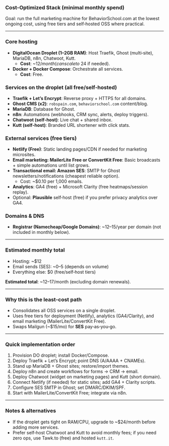 ### Cost-Optimized Stack (minimal monthly spend)

Goal: run the full marketing machine for BehaviorSchool.com at the lowest ongoing cost, using free tiers and self‑hosted OSS where practical.

---

### Core hosting

- **DigitalOcean Droplet (1–2GB RAM)**: Host Traefik, Ghost (multi‑site), MariaDB, n8n, Chatwoot, Kutt.
  - **Cost**: ~$12/month (can scale to ~$24 if needed).
- **Docker + Docker Compose**: Orchestrate all services.
  - **Cost**: Free.

### Services on the droplet (all free/self‑hosted)

- **Traefik + Let’s Encrypt**: Reverse proxy + HTTPS for all domains.
- **Ghost CMS (x2)**: `robspain.com`, `behaviorschool.com` content/blog.
- **MariaDB**: Database for Ghost.
- **n8n**: Automations (webhooks, CRM sync, alerts, deploy triggers).
- **Chatwoot (self‑host)**: Live chat + shared inbox.
- **Kutt (self‑host)**: Branded URL shortener with click stats.

### External services (free tiers)

- **Netlify (Free)**: Static landing pages/CDN if needed for marketing microsites.
- **Email marketing: MailerLite Free or ConvertKit Free**: Basic broadcasts + simple automations until list grows.
- **Transactional email: Amazon SES**: SMTP for Ghost newsletters/notifications (cheapest reliable option).
  - Cost: ~$0.10 per 1,000 emails.
- **Analytics**: GA4 (free) + Microsoft Clarity (free heatmaps/session replay).
- Optional: **Plausible** self‑host (free) if you prefer privacy analytics over GA4.

### Domains & DNS

- **Registrar (Namecheap/Google Domains)**: ~$12–$15/year per domain (not included in monthly below).

---

### Estimated monthly total

- Hosting: ~$12
- Email sends (SES): ~$0–$5 (depends on volume)
- Everything else: $0 (free/self‑host tiers)

**Estimated total**: ~$12–$17/month (excluding domain renewals).

---

### Why this is the least‑cost path

- Consolidates all OSS services on a single droplet.
- Uses free tiers for deployment (Netlify), analytics (GA4/Clarity), and email marketing (MailerLite/ConvertKit Free).
- Swaps Mailgun (~$15/mo) for **SES** pay‑as‑you‑go.

---

### Quick implementation order

1. Provision DO droplet; install Docker/Compose.
2. Deploy Traefik + Let’s Encrypt; point DNS (A/AAAA + CNAMEs).
3. Stand up MariaDB + Ghost sites; restore/import themes.
4. Deploy n8n and create workflows for forms → CRM → email.
5. Deploy Chatwoot (widget on marketing pages) and Kutt (short domain).
6. Connect Netlify (if needed) for static sites; add GA4 + Clarity scripts.
7. Configure SES SMTP in Ghost; set DMARC/DKIM/SPF.
8. Start with MailerLite/ConvertKit Free; integrate via n8n.

---

### Notes & alternatives

- If the droplet gets tight on RAM/CPU, upgrade to ~$24/month before adding more services.
- Prefer self‑host Chatwoot and Kutt to avoid monthly fees; if you need zero ops, use Tawk.to (free) and hosted `kutt.it`.


